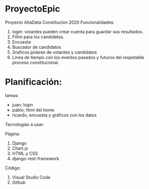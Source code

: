 # ProyectoEpic
Proyecto AltaData Constitucion 2020
Funcionalidades:
1) login: votantes pueden crear cuenta para guardar sus resultados.
2) Filtro para los candidatos.
3) Encuesta
4) Buscador de candidatos
5) Graficos polares de votantes y candidatos
6) Linea de tiempo con los eventos pasados y futuros del respetable proceso constitucional.

# Planificación:
tareas:
 
 - juan; login
 - pablo; html del home
 - ricardo; encuesta y gráficos con los datos


Tecnologías a usar:

Página:
1) Django
2) Chart.js
3) HTML y CSS
4) django-rest-framework

Código:
1) Visual Studio Code
2) Github

